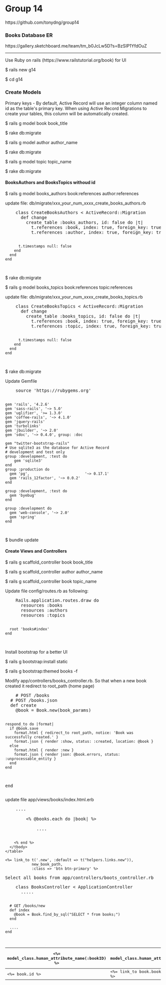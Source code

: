 <h1>Group 14</h1>
<p>https://github.com/tonydng/group14</p>
<h3>Books Database ER</h3>
https://gallery.sketchboard.me/team/tm_b0JcLw5D?s=BzSIP1YfdOuZ
<hr>
<p>Use Ruby on rails (https://www.railstutorial.org/book) for UI</p>
<p>$ rails new g14</p>
<p>$ cd g14</p>
<h3>Create Models</h3>
<p>
	Primary keys - By default, Active Record will use an integer column named id as the table's primary key. When using Active Record Migrations to create your tables, this column will be automatically created.
</p>
<p>$ rails g model book book_title</p>
<p>$ rake db:migrate</p>
<p>$ rails g model author author_name</p>
<p>$ rake db:migrate</p>
<p>$ rails g model topic topic_name</p>
<p>$ rake db:migrate</p>
<h4>BooksAuthors and BooksTopics withoud id</h4>
<p>$ rails g model books_authors book:references author:references</p>
<p>update file: db/migrate/xxx_your_num_xxxx_create_books_authors.rb</p>
<pre>
	class CreateBooksAuthors < ActiveRecord::Migration
	  def change
	    create_table :books_authors, id: false do |t|
	      t.references :book, index: true, foreign_key: true
	      t.references :author, index: true, foreign_key: true

	      t.timestamps null: false
	    end
	  end
	end
</pre>
<p>$ rake db:migrate</p>
<p>$ rails g model books_topics book:references topic:references</p>
<p>update file: db/migrate/xxx_your_num_xxxx_create_books_topics.rb</p>
<pre>
	class CreateBooksTopics < ActiveRecord::Migration
	  def change
	    create_table :books_topics, id: false do |t|
	      t.references :book, index: true, foreign_key: true
	      t.references :topic, index: true, foreign_key: true

	      t.timestamps null: false
	    end
	  end
	end
</pre>
<p>$ rake db:migrate</p>
<p>Update Gemfile</p>
<pre>
	source 'https://rubygems.org'

	gem 'rails', '4.2.6'
	gem 'sass-rails', '~> 5.0'
	gem 'uglifier', '>= 1.3.0'
	gem 'coffee-rails', '~> 4.1.0'
	gem 'jquery-rails'
	gem 'turbolinks'
	gem 'jbuilder', '~> 2.0'
	gem 'sdoc', '~> 0.4.0', group: :doc

	gem "twitter-bootstrap-rails"
	# Use sqlite3 as the database for Active Record
	# development and test only
	group :development, :test do 
		gem 'sqlite3'
	end
	group :production do
	  gem 'pg',							'~> 0.17.1'            
	  gem 'rails_12factor',	'~> 0.0.2'
	end

	group :development, :test do
	  gem 'byebug'
	end

	group :development do
	  gem 'web-console', '~> 2.0'
	  gem 'spring'
	end
</pre>
<p>$ bundle update</p>
<h4>Create Views and Controllers</h4>
<p>$ rails g scaffold_controller book book_title</p>
<p>$ rails g scaffold_controller author author_name</p>
<p>$ rails g scaffold_controller book topic_name</p>
<p>Update file config/routes.rb as following:</p>
<pre>
	Rails.application.routes.draw do
	  resources :books
	  resources :authors
	  resources :topics

	  root 'books#index'
	end
</pre>
<p>Install bootstrap for a better UI</p>
<p>$ rails g bootstrap:install static</p>
<p>$ rails g bootstrap:themed books -f</p>
<p>Modify app/controllers/books_controller.rb. So that when a new book created it redirect to root_path (home page)</p>
<pre>
	# POST /books
  # POST /books.json
  def create
    @book = Book.new(book_params)

    respond_to do |format|
      if @book.save
        format.html { redirect_to root_path, notice: 'Book was successfully created.' }
        format.json { render :show, status: :created, location: @book }
      else
        format.html { render :new }
        format.json { render json: @book.errors, status: :unprocessable_entity }
      end
    end
  end
</pre>
<p>update file app/views/books/index.html.erb</p>
<pre>
	....
	<table class="table table-striped">
	  <thead>
	    <tr>
	      <th><%= model_class.human_attribute_name(:bookID) %></th>
	      <th><%= model_class.human_attribute_name(:book_title) %></th>
	      <th><%=t '.actions', :default => t("helpers.actions") %></th>
	    </tr>
	  </thead>
	  <tbody>
	    <% @books.each do |book| %>
	      <tr>
	        <td><%= book.id %></td>
	        <td><%= link_to book.book_title, book_path(book) %></td>
	        ....
	        
	    <% end %>
	  </tbody>
	</table>

	<%= link_to t('.new', :default => t("helpers.links.new")),
	            new_book_path,
	            :class => 'btn btn-primary' %>

</pre>
<p>Select all books from app/controllers/boots_controller.rb</p>
<pre>
	class BooksController < ApplicationController
	  .....

	  # GET /books/new
	  def index
	    @book = Book.find_by_sql("SELECT * from books;")
	  end

	  ....
	end
</pre>